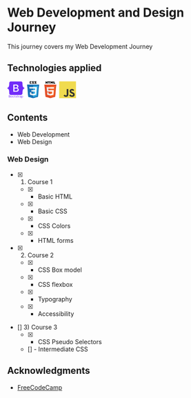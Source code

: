 # Web Development and Design Journey
This journey covers my Web Development Journey

## Technologies applied

<img src="https://raw.githubusercontent.com/devicons/devicon/master/icons/bootstrap/bootstrap-plain-wordmark.svg" alt="bootstrap" width="40" height="40"/><img src="https://raw.githubusercontent.com/devicons/devicon/master/icons/css3/css3-original-wordmark.svg" alt="css3" width="40" height="40"/><img src="https://raw.githubusercontent.com/devicons/devicon/master/icons/html5/html5-original-wordmark.svg" alt="html5" width="40" height="40"/><img src="https://raw.githubusercontent.com/devicons/devicon/master/icons/javascript/javascript-original.svg" alt="javascript" width="40" height="40"/> 

## Contents
- Web Development
- Web Design

### Web Design
* [x] 1) Course 1 
   * [x] - Basic HTML
   * [x] - Basic CSS
   * [x] - CSS Colors
   * [x] - HTML forms
* [x] 2) Course 2
   * [x] - CSS Box model
   * [x] - CSS flexbox
   * [x] - Typography
   * [x] - Accessibility
   
* [] 3) Course 3
   * [x] - CSS Pseudo Selectors
   * [] - Intermediate CSS

## Acknowledgments
* [FreeCodeCamp](https://www.freecodecamp.org/learn/2022/responsive-web-design#build-a-tribute-page-project)
